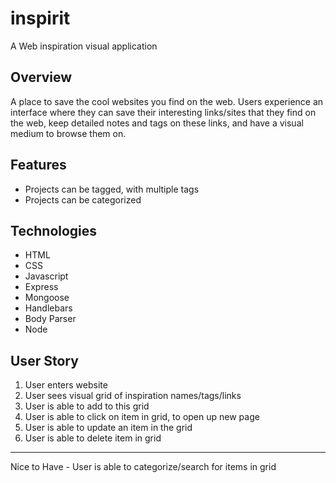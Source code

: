 # inspirit
A Web inspiration visual application

## Overview
A place to save the cool websites you find on the web. Users experience an interface where they can save their interesting links/sites that they find on the web, keep detailed notes and tags on these links, and have a visual medium to browse them on. 

## Features
- Projects can be tagged, with multiple tags
- Projects can be categorized
 
## Technologies
- HTML
- CSS
- Javascript
- Express
- Mongoose
- Handlebars
- Body Parser
- Node

## User Story
1. User enters website
2. User sees visual grid of inspiration names/tags/links
3. User is able to add to this grid
4. User is able to click on item in grid, to open up new page
5. User is able to update an item in the grid
6. User is able to delete item in grid
--- 
Nice to Have - User is able to categorize/search for items in grid


